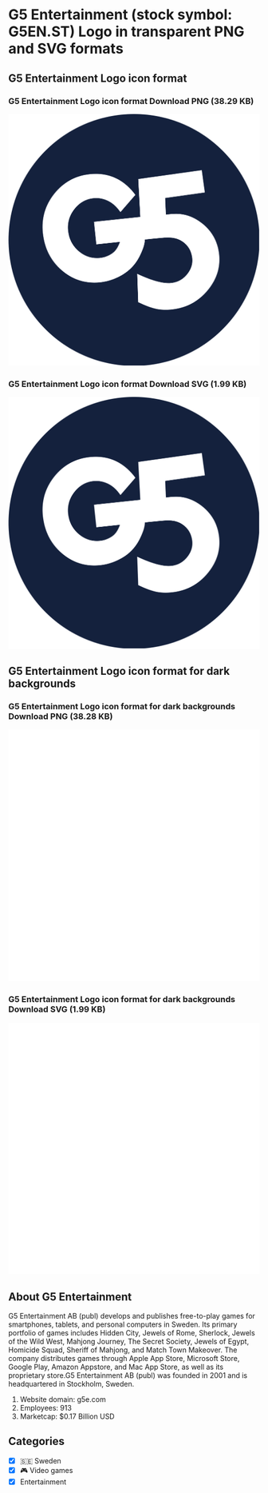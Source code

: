 # G5 Entertainment (stock symbol: G5EN.ST) Logo in transparent PNG and SVG formats

## G5 Entertainment Logo icon format

### G5 Entertainment Logo icon format Download PNG (38.29 KB)

![G5 Entertainment Logo icon format Download PNG (38.29 KB)](/img/orig/G5EN.ST-acddac85.png)

### G5 Entertainment Logo icon format Download SVG (1.99 KB)

![G5 Entertainment Logo icon format Download SVG (1.99 KB)](/img/orig/G5EN.ST-736eeb80.svg)

## G5 Entertainment Logo icon format for dark backgrounds

### G5 Entertainment Logo icon format for dark backgrounds Download PNG (38.28 KB)

![G5 Entertainment Logo icon format for dark backgrounds Download PNG (38.28 KB)](/img/orig/G5EN.ST.D-1bd0309d.png)

### G5 Entertainment Logo icon format for dark backgrounds Download SVG (1.99 KB)

![G5 Entertainment Logo icon format for dark backgrounds Download SVG (1.99 KB)](/img/orig/G5EN.ST.D-8d161559.svg)

## About G5 Entertainment

G5 Entertainment AB (publ) develops and publishes free-to-play games for smartphones, tablets, and personal computers in Sweden. Its primary portfolio of games includes Hidden City, Jewels of Rome, Sherlock, Jewels of the Wild West, Mahjong Journey, The Secret Society, Jewels of Egypt, Homicide Squad, Sheriff of Mahjong, and Match Town Makeover. The company distributes games through Apple App Store, Microsoft Store, Google Play, Amazon Appstore, and Mac App Store, as well as its proprietary store.G5 Entertainment AB (publ) was founded in 2001 and is headquartered in Stockholm, Sweden.

1. Website domain: g5e.com
2. Employees: 913
3. Marketcap: $0.17 Billion USD


## Categories
- [x] 🇸🇪 Sweden
- [x] 🎮 Video games
- [x] Entertainment
